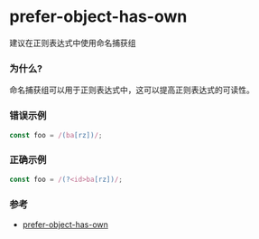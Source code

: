# prefer-object-has-own

建议在正则表达式中使用命名捕获组

### 为什么?

命名捕获组可以用于正则表达式中，这可以提高正则表达式的可读性。

### 错误示例

```js
const foo = /(ba[rz])/;
```

### 正确示例

```js
const foo = /(?<id>ba[rz])/;
```

### 参考

- [prefer-object-has-own](https://eslint.org/docs/rules/prefer-object-has-own)
